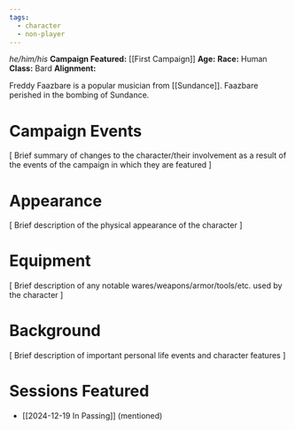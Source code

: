 ```yaml
---
tags:
  - character
  - non-player
---
```

_he/him/his_
**Campaign Featured:** [[First Campaign]]
**Age:**
**Race:** Human
**Class:** Bard
**Alignment:**

Freddy Faazbare is a popular musician from [[Sundance]]. Faazbare perished in the bombing of Sundance.

# Campaign Events

\[ Brief summary of changes to the character/their involvement as a result of the events of the campaign in which they are featured ]

# Appearance

\[ Brief description of the physical appearance of the character ]

# Equipment

\[ Brief description of any notable wares/weapons/armor/tools/etc. used by the character ]

# Background

\[ Brief description of important personal life events and character features ]

# Sessions Featured

- [[2024-12-19 In Passing]] (mentioned)